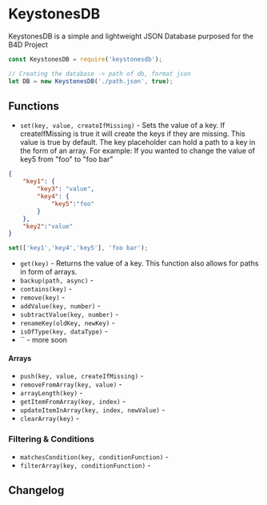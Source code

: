 # KeystonesDB
KeystonesDB is a simple and lightweight JSON Database purposed for the B4D Project
```js
const KeystonesDB = require('keystonesdb');

// Creating the database -> path of db, format json
let DB = new KeystonesDB('./path.json', true);

```


## Functions

- `set(key, value, createIfMissing)` - Sets the value of a key. If createIfMissing is true it will create the keys if they are missing. This value is true by default. The key placeholder can hold a path to a key in the form of an array. For example:
If you wanted to change the value of key5 from "foo" to "foo bar"
```json
{
    "key1": {
        "key3": "value",
        "key4": {
            "key5":"foo"
        }
    },
    "key2":"value"
}
```
```js
set(['key1','key4','key5'], 'foo bar');
```

- `get(key)` - Returns the value of a key. This function also allows for paths in form of arrays.
- `backup(path, async)` -
- `contains(key)` -
- `remove(key)` -
- `addValue(key, number)` -
- `subtractValue(key, number)` -
- `renameKey(oldKey, newKey)` -
- `isOfType(key, dataType)` -
- `` - more soon
#### Arrays
- `push(key, value, createIfMissing)` -
- `removeFromArray(key, value)` -
- `arrayLength(key)` -
- `getItemFromArray(key, index)` -
- `updateItemInArray(key, index, newValue)` -
- `clearArray(key)` -
### Filtering & Conditions
- `matchesCondition(key, conditionFunction)` -
- `filterArray(key, conditionFunction)` - 


## Changelog
